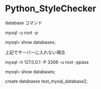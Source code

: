 # Python_StyleChecker

database コマンド

mysql -u root -p

mysql> show databases;

上記でサーバーに入れない場合

mysql -h 127.0.0.1 -P 3306 -u root -ppass

mysql> show databases;

create databases test_mysql_database2;